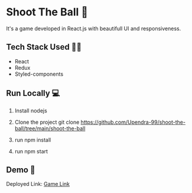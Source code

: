 # Shoot The Ball 🌇
  It's a game developed in React.js with beautifull UI and responsiveness.

## Tech Stack Used 👩‍💻
- React
- Redux
- Styled-components

## Run Locally 💻


1. Install nodejs 

2. Clone the project 
   git clone https://github.com/Upendra-99/shoot-the-ball/tree/main/shoot-the-ball
   
3. run npm install
 
4. run npm start

## Demo 🎥
Deployed Link: [Game Link](https://shoot-the-ball.netlify.app/)

